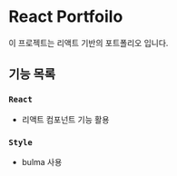 #  React Portfoilo

이 프로젝트는 리액트 기반의 포트폴리오 입니다. 

## 기능 목록

### `React`
 - 리액트 컴포넌트 기능 활용

### `Style`
 - bulma 사용


